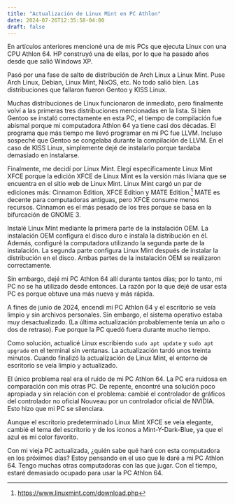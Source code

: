 ```yaml
---
title: "Actualización de Linux Mint en PC Athlon"
date: 2024-07-26T12:35:58-04:00
draft: false
---
```


En artículos anteriores mencioné una de mis PCs que ejecuta Linux con una CPU Athlon 64. HP construyó una de ellas, por lo que ha pasado años desde que salió Windows XP.

Pasó por una fase de salto de distribución de Arch Linux a Linux Mint. Puse Arch Linux, Debian, Linux Mint, NixOS, etc. No todo salió bien. Las distribuciones que fallaron fueron Gentoo y KISS Linux.

Muchas distribuciones de Linux funcionaron de inmediato, pero finalmente volví a las primeras tres distribuciones mencionadas en la lista. Si bien Gentoo se instaló correctamente en esta PC, el tiempo de compilación fue abismal porque mi computadora Athlon 64 ya tiene casi dos décadas. El programa que más tiempo me llevó programar en mi PC fue LLVM. Incluso sospeché que Gentoo se congelaba durante la compilación de LLVM. En el caso de KISS Linux, simplemente dejé de instalarlo porque tardaba demasiado en instalarse.

Finalmente, me decidí por Linux Mint. Elegí específicamente Linux Mint XFCE porque la edición XFCE de Linux Mint es la versión más liviana que se encuentra en el sitio web de Linux Mint. Linux Mint cargó un par de ediciones más: Cinnamon Edition, XFCE Edition y MATE Edition.[^1] MATE es decente para computadoras antiguas, pero XFCE consume menos recursos. Cinnamon es el más pesado de los tres porque se basa en la bifurcación de GNOME 3.

Instalé Linux Mint mediante la primera parte de la instalación OEM. La instalación OEM configura el disco duro e instala la distribución en él. Además, configuré la computadora utilizando la segunda parte de la instalación. La segunda parte configura Linux Mint después de instalar la distribución en el disco. Ambas partes de la instalación OEM se realizaron correctamente.

Sin embargo, dejé mi PC Athlon 64 allí durante tantos días; por lo tanto, mi PC no se ha utilizado desde entonces. La razón por la que dejé de usar esta PC es porque obtuve una más nueva y más rápida.

A fines de junio de 2024, encendí mi PC Athlon 64 y el escritorio se veía limpio y sin archivos personales. Sin embargo, el sistema operativo estaba muy desactualizado. (La última actualización probablemente tenía un año o dos de retraso). Fue porque la PC quedó fuera durante mucho tiempo.

Como solución, actualicé Linux escribiendo `sudo apt update` y `sudo apt upgrade` en el terminal sin ventanas. La actualización tardó unos treinta minutos. Cuando finalizó la actualización de Linux Mint, el entorno de escritorio se veía limpio y actualizado.

El único problema real era el ruido de mi PC Athlon 64. La PC era ruidosa en comparación con mis otras PC. De repente, encontré una solución poco apropiada y sin relación con el problema: cambié el controlador de gráficos del controlador no oficial Nouveau por un controlador oficial de NVIDIA. Esto hizo que mi PC se silenciara.

Aunque el escritorio predeterminado Linux Mint XFCE se veía elegante, cambié el tema del escritorio y de los íconos a Mint-Y-Dark-Blue, ya que el azul es mi color favorito.

Con mi vieja PC actualizada, ¿quién sabe qué haré con esta computadora en los próximos días? Estoy pensando en el uso que le daré a mi PC Athlon 64. Tengo muchas otras computadoras con las que jugar. Con el tiempo, estaré demasiado ocupado para usar la PC Athlon 64.

[^1]: https://www.linuxmint.com/download.php
